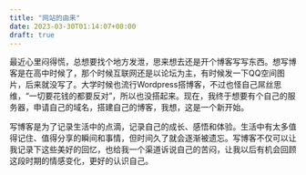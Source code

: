 ```yaml
---
title: "网站的由来"
date: 2023-03-30T01:14:07+08:00
draft: true
---
```


最近心里闷得慌，总想要找个地方发泄，思来想去还是开个博客写写东西。想写博客是在高中时候了，那个时候互联网还是以论坛为主，有时候发一下QQ空间图片，后来就没写了。大学时候也流行Wordpress搭博客，不过也怪自己屌丝思维，“一切要花钱的都要反对”，所以也没搭起来。现在，我终于想要有个自己的服务器，申请自己的域名，搭建自己的博客，我想，这是一个新开始。

写博客是为了记录生活中的点滴，记录自己的成长、感悟和体验。生活中有太多值得记住、值得分享的瞬间和事情，但时间久了就会逐渐被遗忘。写博客不仅可以让我记录下这些美好的回忆，也给我一个渠道诉说自己的苦闷，让我以后有机会回顾这段时期的情感变化，更好的认识自己。


